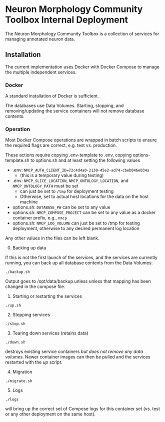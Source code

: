 # Neuron Morphology Community Toolbox Internal Deployment
The Neuron Morphology Community Toolbox is a collection of services for managing annotated neuron data.

## Installation
The current implementation uses Docker with Docker Compose to manage the multiple independent services.

### Docker
A standard installation of Docker is sufficient.

The databases use Data Volumes. Starting, stopping, and removing/updating the service containers will not remove database 
contents.

### Operation
Most Docker Compose operations are wrapped in batch scripts to ensure the required flags are correct, e.g. test vs. 
production.

These actions require copying .env-template to .env, copying options-template.sh to options.sh and at least setting the following values

* .env: `NMCP_AUTH_CLIENT_ID=72c4d4a0-2130-45e2-ad74-cbeb046e034a`
  * (this is a temporary value during testing)
* .env: `NMCP_SLICE_LOCATION`, `NMCP_ONTOLOGY_LOCATION`, and `NMCP_ONTOLOGY_PATH` must be set
  * can just be set to `/tmp` for deployment testing
  * Otherwise, set to actual host locations for the data on the host machine
* options.sh: `DATABASE_PW` can be set to any value
* options.sh: `NMCP_COMPOSE_PROJECT` can be set to any value as a docker container prefix, e.g., `nmcp`
* options.sh: `NMCP_LOG_VOLUME` can just be set to /tmp for testing deployment, otherwise to any desired permanent log location 

Any other values in the files can be left blank.

0. Backing up data

If this is not the first launch of the services, and the services are currently running, you can back up all database 
contents from the Data Volumes:
```
./backup.sh
```

Output goes to /opt/data/backup unless unless that mapping has been changed in the compose file.

1. Starting or restarting the services
```
./up.sh
```

2. Stopping services
```
./stop.sh
```

3. Tearing down services (retains data)
```
./down.sh
```
destroys existing service containers *but does not remove any data volumes.*  Newer container images can then be pulled 
and the services restarted with the *up* script.

4. Migration
```
./migrate.sh
```

5. Logs

```
./logs
```
will bring up the correct set of Compose logs for this container set (vs. test or any other deployment on the same host).